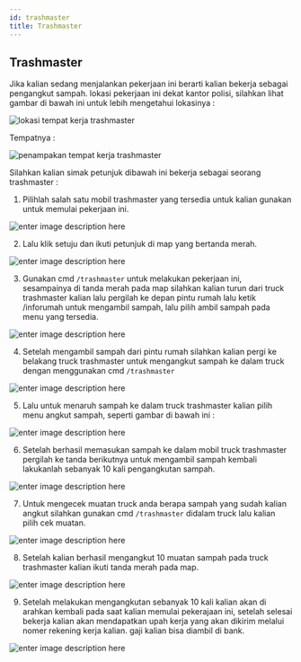 ```yaml
---
id: trashmaster
title: Trashmaster
---
```


## Trashmaster
Jika kalian sedang menjalankan pekerjaan ini berarti kalian bekerja sebagai pengangkut sampah. lokasi pekerjaan ini dekat kantor polisi, silahkan lihat gambar di bawah ini untuk lebih mengetahui lokasinya :

![lokasi tempat kerja trashmaster](https://i.ibb.co/cgS2xYB/Qi-Yb-Zq8-Cr-CIF8-Bn-S52-KZf4-HFAFVj-RDRe-Q9cn-OGLg-Pf-Viu2kn-Wpm-Qiy-BQf-U8hb6p-RGCJU1nu8-Rq-Haz-Ye.png)

Tempatnya :

![penampakan tempat kerja trashmaster](https://i.ibb.co/Pr3YLZX/IEyz-Yj-GHq537-Mhh-P0-JMRot-CB3-UMzu-Oo-Ienktyg-Db-OTj8-UX9-XNG4-Hfpnl-Wr-Ydvi-MZINrst-W42w1p3-Iz-WH.png)

Silahkan kalian simak petunjuk dibawah ini bekerja sebagai seorang trashmaster :

 1. Pilihlah salah satu mobil trashmaster yang tersedia untuk kalian gunakan untuk memulai pekerjaan ini.

![enter image description here](https://i.ibb.co/cgV0S1q/Jbeyjhf-YQ7e-Tm-WAODko-OMYXUta-Fv-Ehov3-RYv-Pt-EECea-DKe-NWP0-D0q45-Yyjaqtiv-FGUOn8-Boq-H3ln-N6r-OJq.png)
 
 2. Lalu klik setuju dan ikuti petunjuk di map yang bertanda merah.

![enter image description here](https://i.ibb.co/VpGZfnP/Au7-Gz-rcus-Xj-Mlsx-Fxmup5tu4u-Kq-Exh9-XFSW9h6-XEtgf-Zq3-Ekrnkcwkwzh-PLu1-AUl-Ce6-IOqi-I0-SDm-FY5-Fv.png)
 
 3. Gunakan cmd `/trashmaster` untuk melakukan pekerjaan ini, sesampainya di tanda merah pada map silahkan kalian turun dari truck trashmaster kalian lalu pergilah ke depan pintu rumah lalu ketik /inforumah untuk mengambil sampah, lalu pilih ambil sampah pada menu yang tersedia.

![enter image description here](https://i.ibb.co/PtLf2y5/G-u-R4qpj-C5ead-XMGrrx-YVCW3b5-pngsyi-J-gx9-MF7-N7-LCHyp7bjvsrk-B-jf7-Phu-WZp-Zarzz-Wd-A70-Spz-W0l-7.png)
 
 4. Setelah mengambil sampah dari pintu rumah silahkan kalian pergi ke belakang truck trashmaster untuk mengangkut sampah ke dalam truck dengan menggunakan cmd `/trashmaster`

![enter image description here](https://i.ibb.co/JKDt7Z9/z-O7n-Q98-n-VDli-Cgh3-Yp-Cltabq-H4-Ece-WYGv-AUr557l8x0-Xogw-K2c-Lkvi-HXC9l-UQKU-Tc-JU7f-Gi0o-KRFY6-T.png)
 
 5. Lalu untuk menaruh sampah ke dalam truck trashmaster kalian pilih menu angkut sampah, seperti gambar di bawah ini :

![enter image description here](https://i.ibb.co/P46VfvH/k-Nmr-Dui-Z9-UPd-Yyopd-Uvg-R57l-XT-2b-SG0x3qee-B5-LO2-LBz-VJf5-Llx0-Rm-Z0g-u-Hz-Qz-Am-F4fmb-TURC6t-K.png)
 
 6. Setelah berhasil memasukan sampah ke dalam mobil truck trashmaster pergilah ke tanda berikutnya untuk mengambil sampah kembali lakukanlah sebanyak 10 kali pengangkutan sampah.

![enter image description here](https://i.ibb.co/R6ZRfqZ/51-A-EQD96-WGr5-CDFOa-Z4y8-X1u1-Yq-od-MFQGQ2sin-Z0-Ei-KIvpvp-A3c-DXhb14-U2-ASIw0gt4z4-Zxc38v-T77-PE1.png)
 
 7. Untuk mengecek muatan truck anda berapa sampah yang sudah kalian angkut silahkan gunakan cmd `/trashmaster` didalam truck lalu kalian pilih cek muatan.

![enter image description here](https://i.ibb.co/t2Q6S07/n-Qv-JTc0440ywd6-FC1-Vp-L2-iu-KBN1-F7-Cu-tds-Zkf-Rmta7-U5-BGru5f-ON8y-Na-Eekc-I0a-M7-PJUC7bc-DSJkp-X.png)
 
 8. Setelah kalian berhasil mengangkut 10 muatan sampah pada truck trashmaster kalian ikuti tanda merah pada map.

![enter image description here](https://i.ibb.co/JCfgj2T/Dx0-Jbp-Pcwbrsi-LSIOwme-Uk-CZF8-FNuo0u2-Kux4-BV3x3-Nuyiu5sikjanfi3w-Jm8-C6-Zh93-Dz0z-W2-X4-HTEAS-ff5.png)

 9. Setelah melakukan mengangkutan sebanyak 10 kali kalian akan di arahkan kembali pada saat kalian memulai pekerajaan ini, setelah selesai bekerja kalian akan mendapatkan upah kerja yang akan dikirim melalui nomer rekening kerja kalian. gaji kalian bisa diambil di bank.

![enter image description here](https://i.ibb.co/605ppGr/WGIUCYJEh-Vg-JZbynh-Ujnni-U22-Hb2-ZJWZ7-J-c7-RXCWAX7ihk50lg-FDi-Fve-Ca-LSz-N4-V4-C27w-L5-Ituh-F-k-X2.png) 